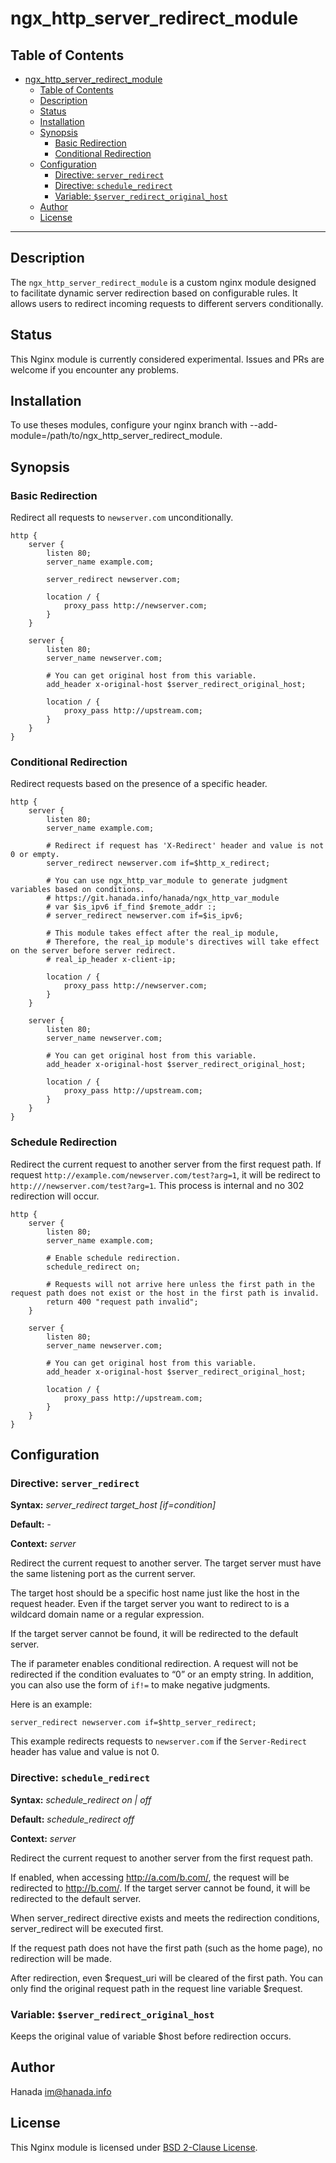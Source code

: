 # ngx_http_server_redirect_module

## Table of Contents

- [ngx\_http\_server\_redirect\_module](#ngx_http_server_redirect_module)
  - [Table of Contents](#table-of-contents)
  - [Description](#description)
  - [Status](#status)
  - [Installation](#installation)
  - [Synopsis](#synopsis)
    - [Basic Redirection](#basic-redirection)
    - [Conditional Redirection](#conditional-redirection)
  - [Configuration](#configuration)
    - [Directive: `server_redirect`](#directive-server_redirect)
    - [Directive: `schedule_redirect`](#directive-schedule_redirect)
    - [Variable: `$server_redirect_original_host`](#variable-server_redirect_original_host)
  - [Author](#author)
  - [License](#license)

---

## Description

The `ngx_http_server_redirect_module` is a custom nginx module designed to facilitate dynamic server redirection based on configurable rules. It allows users to redirect incoming requests to different servers conditionally.

## Status
This Nginx module is currently considered experimental. Issues and PRs are welcome if you encounter any problems.

## Installation

To use theses modules, configure your nginx branch with --add-module=/path/to/ngx_http_server_redirect_module.

## Synopsis

### Basic Redirection
Redirect all requests to `newserver.com` unconditionally.

```nginx
http {
    server {
        listen 80;
        server_name example.com;

        server_redirect newserver.com;

        location / {
            proxy_pass http://newserver.com;
        }
    }

    server {
        listen 80;
        server_name newserver.com;

        # You can get original host from this variable.
        add_header x-original-host $server_redirect_original_host;

        location / {
            proxy_pass http://upstream.com;
        }
    }
}
```

### Conditional Redirection

Redirect requests based on the presence of a specific header.

```nginx
http {
    server {
        listen 80;
        server_name example.com;

        # Redirect if request has 'X-Redirect' header and value is not 0 or empty.
        server_redirect newserver.com if=$http_x_redirect;

        # You can use ngx_http_var_module to generate judgment variables based on conditions.
        # https://git.hanada.info/hanada/ngx_http_var_module
        # var $is_ipv6 if_find $remote_addr :;
        # server_redirect newserver.com if=$is_ipv6;

        # This module takes effect after the real_ip module,
        # Therefore, the real_ip module's directives will take effect on the server before server redirect.
        # real_ip_header x-client-ip;

        location / {
            proxy_pass http://newserver.com;
        }
    }

    server {
        listen 80;
        server_name newserver.com;

        # You can get original host from this variable.
        add_header x-original-host $server_redirect_original_host;

        location / {
            proxy_pass http://upstream.com;
        }
    }
}
```

### Schedule Redirection

Redirect the current request to another server from the first request path.
If request `http://example.com/newserver.com/test?arg=1`, it will be redirect to `http:///newserver.com/test?arg=1`. This process is internal and no 302 redirection will occur.
```nginx
http {
    server {
        listen 80;
        server_name example.com;

        # Enable schedule redirection.
        schedule_redirect on;

        # Requests will not arrive here unless the first path in the request path does not exist or the host in the first path is invalid.
        return 400 "request path invalid";
    }

    server {
        listen 80;
        server_name newserver.com;

        # You can get original host from this variable.
        add_header x-original-host $server_redirect_original_host;

        location / {
            proxy_pass http://upstream.com;
        }
    }
}
```


## Configuration

### Directive: `server_redirect`

**Syntax:** *server_redirect target_host [if=condition]*

**Default:** *-*

**Context:** *server*

Redirect the current request to another server. The target server must have the same listening port as the current server. 

The target host should be a specific host name just like the host in the request header. Even if the target server you want to redirect to is a wildcard domain name or a regular expression.

If the target server cannot be found, it will be redirected to the default server.

The if parameter enables conditional redirection. A request will not be redirected if the condition evaluates to “0” or an empty string. In addition, you can also use the form of `if!=` to make negative judgments.

Here is an example:

```nginx
server_redirect newserver.com if=$http_server_redirect;
```

This example redirects requests to `newserver.com` if the `Server-Redirect` header has value and value is not 0.

### Directive: `schedule_redirect`

**Syntax:** *schedule_redirect on | off*

**Default:** *schedule_redirect off*

**Context:** *server*

Redirect the current request to another server from the first request path.

If enabled, when accessing http://a.com/b.com/, the request will be redirected to http://b.com/. If the target server cannot be found, it will be redirected to the default server.

When server_redirect directive exists and meets the redirection conditions, server_redirect will be executed first.

If the request path does not have the first path (such as the home page), no redirection will be made.

After redirection, even $request_uri will be cleared of the first path. You can only find the original request path in the request line variable $request.

### Variable: `$server_redirect_original_host`

Keeps the original value of variable $host before redirection occurs.

## Author

Hanada im@hanada.info

## License

This Nginx module is licensed under [BSD 2-Clause License](LICENSE).
